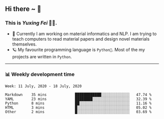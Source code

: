 ## Hi there ~ 👋
### This is *Yuxing Fei* 🧑🏻. ‍

<ul>
<li> 🚀 Currently I am working on material informatics and NLP. I am trying to teach computers to read material papers and design novel materials themselves. </li>
<li> 🪐 My favourite programming language is <code style="background-color: inherit;">Python🐍</code>. Most of the my projects are written in <code style="background-color: inherit;">Python</code>. </li>
</ul>

----
### 📊 Weekly development time
<!--START_SECTION:waka-->
```text
Week: 11 July, 2020 - 18 July, 2020

Markdown    35 mins             ████████████░░░░░░░░░░░░░   47.74 % 
YAML        23 mins             ████████░░░░░░░░░░░░░░░░░   32.39 % 
Python      8 mins              ██░░░░░░░░░░░░░░░░░░░░░░░   11.16 % 
HTML        3 mins              █░░░░░░░░░░░░░░░░░░░░░░░░   05.02 % 
Other       2 mins              █░░░░░░░░░░░░░░░░░░░░░░░░   03.69 %
```
<!--END_SECTION:waka-->
